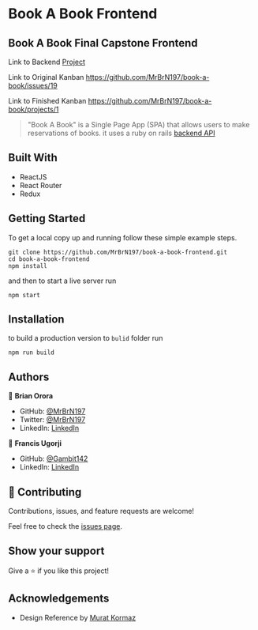 # Book A Book Frontend

## Book A Book Final Capstone Frontend

Link to Backend [Project](https://github.com/MrBrN197/book-a-book)


Link to Original Kanban https://github.com/MrBrN197/book-a-book/issues/19

Link to Finished Kanban https://github.com/MrBrN197/book-a-book/projects/1

> "Book A Book" is a Single Page App (SPA) that allows users to make reservations of books. it uses a ruby on rails [backend API](https://github/MrBrN197/book-a-book)

## Built With

- ReactJS
- React Router
- Redux

## Getting Started

To get a local copy up and running follow these simple example steps.

```
git clone https://github.com/MrBrN197/book-a-book-frontend.git
cd book-a-book-frontend
npm install
```

and then to start a live server run

```
npm start
```

## Installation

to build a production version to `bulid` folder run

```
npm run build
```

## Authors

👤 **Brian Orora**

- GitHub: [@MrBrN197](https://github.com/MrBrN197)
- Twitter: [@MrBrN197](https://twitter.com/MrBrN197)
- LinkedIn: [LinkedIn](https://www.linkedin.com/in/brian-orora-2b7883a7/)

👤 **Francis Ugorji**

- GitHub: [@Gambit142](https://github.com/Gambit142)
- LinkedIn: [LinkedIn](https://www.linkedin.com/in/francis-ugorji/)

## 🤝 Contributing

Contributions, issues, and feature requests are welcome!

Feel free to check the [issues page](../../issues/).

## Show your support

Give a ⭐️ if you like this project!

## Acknowledgements
- Design Reference by [Murat Kormaz](https://www.behance.net/gallery/26425031/Vespa-Responsive-Redesign)


